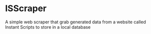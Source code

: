 # ISScraper

A simple web scraper that grab generated data from a website called Instant Scripts to store in a local database

